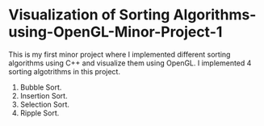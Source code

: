 # Visualization of Sorting Algorithms-using-OpenGL-Minor-Project-1
This is my first minor project where I implemented different sorting algorithms using C++ and visualize them using OpenGL.
I implemented 4 sorting algotrithms in this project.
1. Bubble Sort.
2. Insertion Sort.
3. Selection Sort.
4. Ripple Sort.
